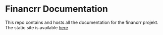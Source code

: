 # Financrr Documentation

This repo contains and hosts all the documentation for the financrr projekt.
<br>
The static site is available [here](https://financrr.github.io/docs/)

